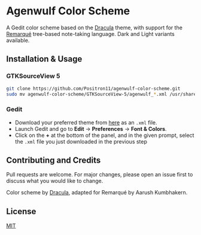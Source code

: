 # Agenwulf Color Scheme

A Gedit color scheme based on the [Dracula](https://github.com/dracula/dracula-theme) theme, with support for the [Remarqué](https://github.com/Positron11/remarque) tree-based note-taking language. Dark and Light variants available.

## Installation & Usage

### GTKSourceView 5

```bash
git clone https://github.com/Positron11/agenwulf-color-scheme.git
sudo mv agenwulf-color-scheme/GTKSourceView-5/agenwulf_*.xml /usr/share/gtksourceview-5/styles/
```

### Gedit

* Download your preferred theme from [here](https://github.com/Positron11/agenwulf-color-scheme/tree/master/GTKSourceView-4) as an `.xml` file.
* Launch Gedit and go to **Edit** → **Preferences** → **Font & Colors**.
* Click on the **+** at the bottom of the panel, and in the given prompt, select the `.xml` file you just downloaded in the previous step

## Contributing and Credits

Pull requests are welcome. For major changes, please open an issue first to discuss what you would like to change.

Color scheme by [Dracula](https://github.com/dracula/dracula-theme), adapted for Remarqué by Aarush Kumbhakern.

## License
[MIT](https://choosealicense.com/licenses/mit/)
